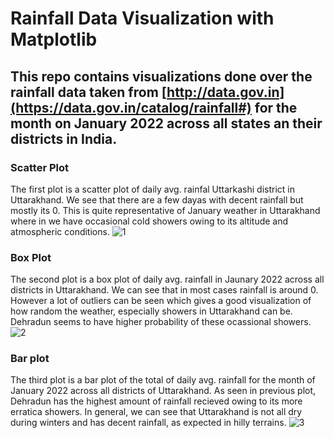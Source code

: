 # Rainfall Data Visualization with Matplotlib

## This repo contains visualizations done over the rainfall data taken from [http://data.gov.in](https://data.gov.in/catalog/rainfall#) for the month on January 2022 across all states an their districts in India.

### Scatter Plot
The first plot is a scatter plot of daily avg. rainfal Uttarkashi district in Uttarakhand.
We see that there are a few dayas with decent rainfall but mostly its 0. 
This is quite representative of January weather in Uttarakhand where in we have occasional cold showers owing to its altitude and atmospheric conditions.
![1](https://user-images.githubusercontent.com/91468447/190826424-e60cb859-b189-4f5b-a352-956d109ce2bc.png)

### Box Plot
The second plot is a box plot of daily avg. rainfall in Jaunary 2022 across all districts in Uttarakhand.
We can see that in most cases rainfall is around 0.
However a lot of outliers can be seen which gives a good visualization of how random the weather, especially showers in Uttarakhand can be.
Dehradun seems to have higher probability of these ocassional showers.
![2](https://user-images.githubusercontent.com/91468447/190826449-ea6a170b-b72b-4b95-8e75-06dd20d453e3.png)

### Bar plot
The third plot is a bar plot of the total of daily avg. rainfall for the month of January 2022 across all districts of Uttarakhand.
As seen in previous plot, Dehradun has the highest amount of rainfall recieved owing to its more erratica showers.
In general, we can see that Uttarakhand is not all dry during winters and has decent rainfall, as expected in hilly terrains.
![3](https://user-images.githubusercontent.com/91468447/190826461-9269c14e-e052-44de-83ab-40a724a15982.png)
